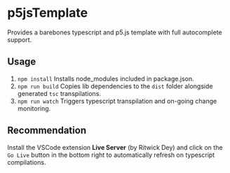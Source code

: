 # p5jsTemplate

Provides a barebones typescript and p5.js template with full autocomplete support.

## Usage

1. `npm install` Installs node_modules included in package.json.
2. `npm run build` Copies lib dependencies to the `dist` folder alongside generated `tsc` transpilations.
3. `npm run watch` Triggers typescript transpilation and on-going change monitoring.

## Recommendation

Install the VSCode extension **Live Server** (by Ritwick Dey) and click on the `Go Live` button in the bottom right to automatically refresh on typescript compilations.
